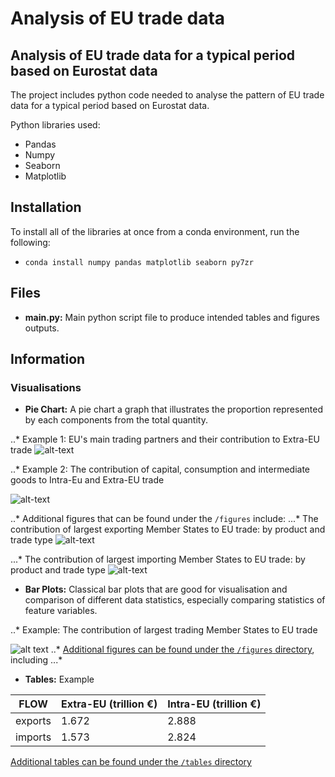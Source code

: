 # Analysis of EU trade data

## Analysis of EU trade data for a typical period based on Eurostat data
The project includes python code needed to analyse the pattern of EU trade data for a typical period based on Eurostat data.

Python libraries used:
- Pandas
- Numpy
- Seaborn
- Matplotlib

## Installation
To install all of the libraries at once from a conda environment, run the following:

- `conda install numpy pandas matplotlib seaborn py7zr`

## Files
- **main.py:** Main python script file to produce intended tables and figures outputs.


## Information

### Visualisations
- **Pie Chart:** A pie chart a graph that illustrates the proportion represented by each components from the total quantity.

 ..* Example 1: EU's main trading partners and their contribution to Extra-EU trade
 ![alt-text](https://github.com/derecode/TradeDataAnalysis/blob/main/figures/Major_trading_partners_and_their_shares_in_Extra-EU.png)


..* Example 2: The contribution of capital, consumption and intermediate goods to Intra-Eu and Extra-EU trade

![alt-text](https://github.com/derecode/TradeDataAnalysis/blob/main/figures/EU_trade_flows_by_BEC_product_category_and_trade_type.png)

..* Additional figures that can be found under the `/figures` include:
...* The contribution of largest exporting Member States to EU trade: by product and trade type
  ![alt-text](https://github.com/derecode/TradeDataAnalysis/blob/main/figures/Largest_exporting_Members_States_by_BEC_product_category.png)
  
  
...* The contribution of largest importing Member States to EU trade: by product and trade type
 ![alt-text](https://github.com/derecode/TradeDataAnalysis/blob/main/figures/Largest_importing_Members_States_by_BEC_product_category.png)
  
- **Bar Plots:** Classical bar plots that are good for visualisation and comparison of different data statistics, especially comparing statistics of feature variables.

..* Example: The contribution of largest trading Member States to EU trade

 ![alt text](https://github.com/derecode/TradeDataAnalysis/blob/main/figures/Contribution_of_EU_Member_States_to_intra-EU_and_extra-EU_trade.png)
..* [Additional figures can be found under the `/figures` directory](https://github.com/derecode/TradeDataAnalysis/blob/main/figures), including 
...* 




- **Tables:** Example

|FLOW   |Extra-EU (trillion €)|Intra-EU (trillion €)|
|-------|---------------------|---------------------|
|exports|1.672                |2.888                |
|imports|1.573                |2.824                |

[Additional tables can be found under the `/tables` directory](https://github.com/derecode/TradeDataAnalysis/blob/main/tables)